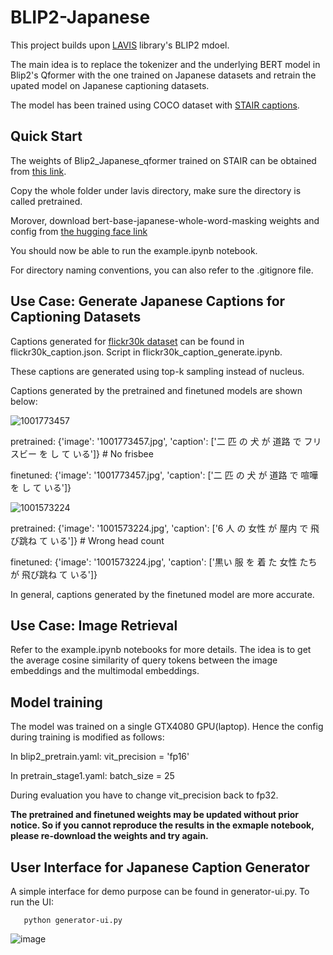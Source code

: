 # BLIP2-Japanese

This project builds upon [LAVIS](https://github.com/salesforce/LAVIS) library's BLIP2 mdoel.

The main idea is to replace the tokenizer and the underlying BERT model in Blip2's Qformer with the one trained on Japanese datasets and retrain the upated model on Japanese captioning datasets.

The model has been trained using COCO dataset with [STAIR captions](http://captions.stair.center/#:~:text=STAIR%20Captions%20is%20a%20large,multimodal%20retrieval%2C%20and%20image%20generation.).

## Quick Start

The weights of Blip2_Japanese_qformer trained on STAIR can be obtained from [this link](https://drive.google.com/drive/folders/11YRyQb-_Pn8g3Wlnv2aBwNnvZ0Oo4LRM?usp=drive_link).

Copy the whole folder under lavis directory, make sure the directory is called pretrained.

Morover, download bert-base-japanese-whole-word-masking weights and config from [the hugging face link](https://huggingface.co/cl-tohoku/bert-base-japanese-whole-word-masking/tree/main)

You should now be able to run the example.ipynb notebook. 

For directory naming conventions, you can also refer to the .gitignore file. 

## Use Case: Generate Japanese Captions for Captioning Datasets

Captions generated for [flickr30k dataset](https://www.kaggle.com/datasets/adityajn105/flickr30k?select=Images) can be found in flickr30k_caption.json. Script in flickr30k_caption_generate.ipynb. 

These captions are generated using top-k sampling instead of nucleus.

Captions generated by the pretrained and finetuned models are shown below:

![1001773457](https://github.com/ZhaoPeiduo/BLIP2-Japanese/assets/77187494/eae2e401-9697-45ad-b118-4c8ea7ae95f4)

 pretrained: {'image': '1001773457.jpg', 'caption': ['二 匹 の 犬 が 道路 で フリスビー を し て いる']} # No frisbee
 
 finetuned: {'image': '1001773457.jpg', 'caption': ['二 匹 の 犬 が 道路 で 喧嘩 を し て いる']}

 ![1001573224](https://github.com/ZhaoPeiduo/BLIP2-Japanese/assets/77187494/9a563146-e815-49e7-96d4-55a69a3d0123)
 
pretrained: {'image': '1001573224.jpg', 'caption': ['6 人 の 女性 が 屋内 で 飛び跳ね て いる']} # Wrong head count

finetuned: {'image': '1001573224.jpg', 'caption': ['黒い 服 を 着 た 女性 たち が 飛び跳ね て いる']}

In general, captions generated by the finetuned model are more accurate. 

## Use Case: Image Retrieval

Refer to the example.ipynb notebooks for more details. The idea is to get the average cosine similarity of query tokens between the image embeddings and the multimodal embeddings.

## Model training

The model was trained on a single GTX4080 GPU(laptop). Hence the config during training is modified as follows:

In blip2_pretrain.yaml: vit_precision = 'fp16'

In pretrain_stage1.yaml: batch_size = 25

During evaluation you have to change vit_precision back to fp32. 

**The pretrained and finetuned weights may be updated without prior notice. So if you cannot reproduce the results in the exmaple notebook, please re-download the weights and try again.**

## User Interface for Japanese Caption Generator

A simple interface for demo purpose can be found in generator-ui.py. To run the UI:
```
   python generator-ui.py
```
![image](https://github.com/ZhaoPeiduo/BLIP2-Japanese/assets/77187494/45d9c20d-2f47-4c54-8534-834487194c6a)

